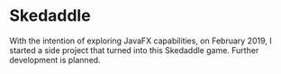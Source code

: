 # Skedaddle
With the intention of exploring JavaFX capabilities, on February 2019, I started a side project that turned into this Skedaddle game. Further development is planned.
